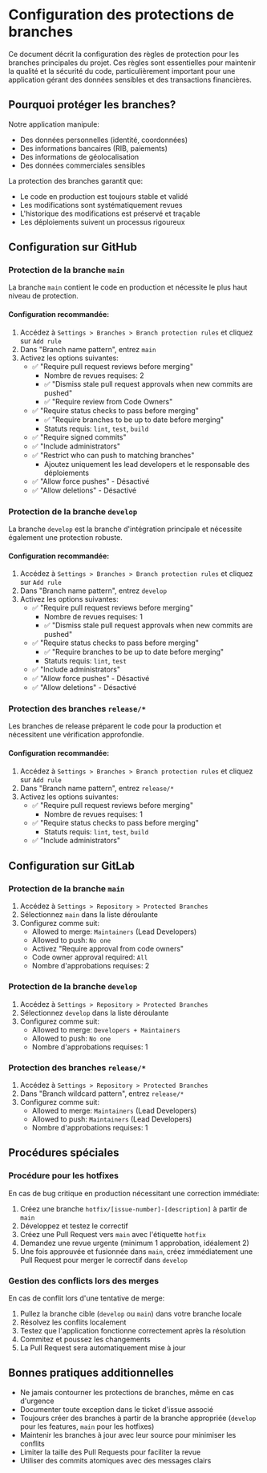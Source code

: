 # Configuration des protections de branches

Ce document décrit la configuration des règles de protection pour les branches principales du projet. Ces règles sont essentielles pour maintenir la qualité et la sécurité du code, particulièrement important pour une application gérant des données sensibles et des transactions financières.

## Pourquoi protéger les branches?

Notre application manipule:
- Des données personnelles (identité, coordonnées)
- Des informations bancaires (RIB, paiements)
- Des informations de géolocalisation
- Des données commerciales sensibles

La protection des branches garantit que:
- Le code en production est toujours stable et validé
- Les modifications sont systématiquement revues
- L'historique des modifications est préservé et traçable
- Les déploiements suivent un processus rigoureux

## Configuration sur GitHub

### Protection de la branche `main`

La branche `main` contient le code en production et nécessite le plus haut niveau de protection.

#### Configuration recommandée:

1. Accédez à `Settings > Branches > Branch protection rules` et cliquez sur `Add rule`
2. Dans "Branch name pattern", entrez `main`
3. Activez les options suivantes:
   - ✅ "Require pull request reviews before merging"
     - Nombre de revues requises: 2
     - ✅ "Dismiss stale pull request approvals when new commits are pushed"
     - ✅ "Require review from Code Owners"
   - ✅ "Require status checks to pass before merging"
     - ✅ "Require branches to be up to date before merging"
     - Statuts requis: `lint`, `test`, `build`
   - ✅ "Require signed commits"
   - ✅ "Include administrators"
   - ✅ "Restrict who can push to matching branches"
     - Ajoutez uniquement les lead developers et le responsable des déploiements
   - ✅ "Allow force pushes" - Désactivé
   - ✅ "Allow deletions" - Désactivé

### Protection de la branche `develop`

La branche `develop` est la branche d'intégration principale et nécessite également une protection robuste.

#### Configuration recommandée:

1. Accédez à `Settings > Branches > Branch protection rules` et cliquez sur `Add rule`
2. Dans "Branch name pattern", entrez `develop`
3. Activez les options suivantes:
   - ✅ "Require pull request reviews before merging"
     - Nombre de revues requises: 1
     - ✅ "Dismiss stale pull request approvals when new commits are pushed"
   - ✅ "Require status checks to pass before merging"
     - ✅ "Require branches to be up to date before merging"
     - Statuts requis: `lint`, `test`
   - ✅ "Include administrators"
   - ✅ "Allow force pushes" - Désactivé
   - ✅ "Allow deletions" - Désactivé

### Protection des branches `release/*`

Les branches de release préparent le code pour la production et nécessitent une vérification approfondie.

#### Configuration recommandée:

1. Accédez à `Settings > Branches > Branch protection rules` et cliquez sur `Add rule`
2. Dans "Branch name pattern", entrez `release/*`
3. Activez les options suivantes:
   - ✅ "Require pull request reviews before merging"
     - Nombre de revues requises: 1
   - ✅ "Require status checks to pass before merging"
     - Statuts requis: `lint`, `test`, `build`
   - ✅ "Include administrators"

## Configuration sur GitLab

### Protection de la branche `main`

1. Accédez à `Settings > Repository > Protected Branches`
2. Sélectionnez `main` dans la liste déroulante
3. Configurez comme suit:
   - Allowed to merge: `Maintainers` (Lead Developers)
   - Allowed to push: `No one`
   - Activez "Require approval from code owners"
   - Code owner approval required: `All`
   - Nombre d'approbations requises: 2

### Protection de la branche `develop`

1. Accédez à `Settings > Repository > Protected Branches`
2. Sélectionnez `develop` dans la liste déroulante
3. Configurez comme suit:
   - Allowed to merge: `Developers + Maintainers`
   - Allowed to push: `No one`
   - Nombre d'approbations requises: 1

### Protection des branches `release/*`

1. Accédez à `Settings > Repository > Protected Branches`
2. Dans "Branch wildcard pattern", entrez `release/*`
3. Configurez comme suit:
   - Allowed to merge: `Maintainers` (Lead Developers)
   - Allowed to push: `Maintainers` (Lead Developers)
   - Nombre d'approbations requises: 1

## Procédures spéciales

### Procédure pour les hotfixes

En cas de bug critique en production nécessitant une correction immédiate:

1. Créez une branche `hotfix/[issue-number]-[description]` à partir de `main`
2. Développez et testez le correctif
3. Créez une Pull Request vers `main` avec l'étiquette `hotfix`
4. Demandez une revue urgente (minimum 1 approbation, idéalement 2)
5. Une fois approuvée et fusionnée dans `main`, créez immédiatement une Pull Request pour merger le correctif dans `develop`

### Gestion des conflicts lors des merges

En cas de conflit lors d'une tentative de merge:

1. Pullez la branche cible (`develop` ou `main`) dans votre branche locale
2. Résolvez les conflits localement
3. Testez que l'application fonctionne correctement après la résolution
4. Commitez et poussez les changements
5. La Pull Request sera automatiquement mise à jour

## Bonnes pratiques additionnelles

- Ne jamais contourner les protections de branches, même en cas d'urgence
- Documenter toute exception dans le ticket d'issue associé
- Toujours créer des branches à partir de la branche appropriée (`develop` pour les features, `main` pour les hotfixes)
- Maintenir les branches à jour avec leur source pour minimiser les conflits
- Limiter la taille des Pull Requests pour faciliter la revue
- Utiliser des commits atomiques avec des messages clairs